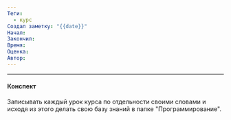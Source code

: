 ```yaml
---
Теги:
  - курс
Создал заметку: "{{date}}"
Начал: 
Закончил: 
Время: 
Оценка: 
Автор:
---
```

---
#### Конспект

Записывать каждый урок курса по отдельности своими словами и исходя из этого делать свою базу знаний в папке "Программирование".